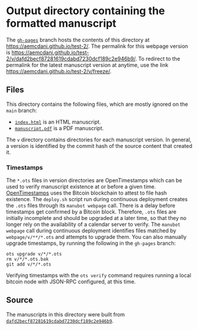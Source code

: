 # Output directory containing the formatted manuscript

The [`gh-pages`](https://github.com/aemcdani/test-2/tree/gh-pages) branch hosts the contents of this directory at <https://aemcdani.github.io/test-2/>.
The permalink for this webpage version is <https://aemcdani.github.io/test-2/v/dafd2becf87281619cdabd7230dcf189c2e946b9/>.
To redirect to the permalink for the latest manuscript version at anytime, use the link <https://aemcdani.github.io/test-2/v/freeze/>.

## Files

This directory contains the following files, which are mostly ignored on the `main` branch:

+ [`index.html`](index.html) is an HTML manuscript.
+ [`manuscript.pdf`](manuscript.pdf) is a PDF manuscript.

The `v` directory contains directories for each manuscript version.
In general, a version is identified by the commit hash of the source content that created it.

### Timestamps

The `*.ots` files in version directories are OpenTimestamps which can be used to verify manuscript existence at or before a given time.
[OpenTimestamps](https://opentimestamps.org/) uses the Bitcoin blockchain to attest to file hash existence.
The `deploy.sh` script run during continuous deployment creates the `.ots` files through its `manubot webpage` call.
There is a delay before timestamps get confirmed by a Bitcoin block.
Therefore, `.ots` files are initially incomplete and should be upgraded at a later time, so that they no longer rely on the availability of a calendar server to verify.
The `manubot webpage` call during continuous deployment identifies files matched by `webpage/v/**/*.ots` and attempts to upgrade them.
You can also manually upgrade timestamps, by running the following in the `gh-pages` branch:

```shell
ots upgrade v/*/*.ots
rm v/*/*.ots.bak
git add v/*/*.ots
```

Verifying timestamps with the `ots verify` command requires running a local bitcoin node with JSON-RPC configured, at this time.

## Source

The manuscripts in this directory were built from
[`dafd2becf87281619cdabd7230dcf189c2e946b9`](https://github.com/aemcdani/test-2/commit/dafd2becf87281619cdabd7230dcf189c2e946b9).

